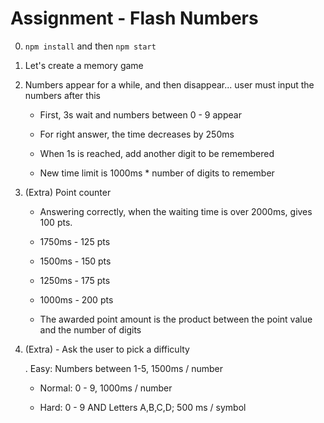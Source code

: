 # Assignment - Flash Numbers

0. ```npm install``` and then ```npm start```

1. Let's create a memory game

2. Numbers appear for a while, and then disappear... user must input the numbers after this

    - First, 3s wait and numbers between 0 - 9 appear

    - For right answer, the time decreases by 250ms

    - When 1s is reached, add another digit to be remembered

    - New time limit is 1000ms * number of digits to remember

3. (Extra) Point counter

    - Answering correctly, when the waiting time is over 2000ms, gives 100 pts. 
    
    - 1750ms - 125 pts

    - 1500ms - 150 pts

    - 1250ms - 175 pts

    - 1000ms - 200 pts

    - The awarded point amount is the product between the point value and the number of digits

4. (Extra) - Ask the user to pick a difficulty

    . Easy: Numbers between 1-5, 1500ms / number

    - Normal: 0 - 9, 1000ms / number

    - Hard: 0 - 9  AND Letters A,B,C,D; 500 ms / symbol